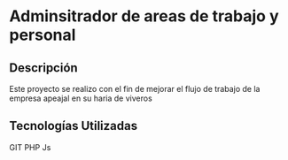# Adminsitrador de areas de trabajo y personal 

## Descripción
Este proyecto se realizo con el fin de mejorar el flujo de trabajo de la empresa apeajal en su haria de viveros

## Tecnologías Utilizadas
GIT
PHP
Js

